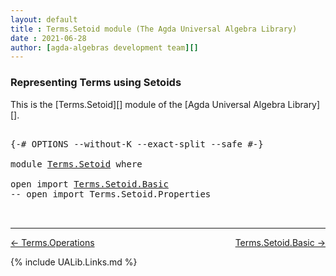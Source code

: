 ```yaml
---
layout: default
title : Terms.Setoid module (The Agda Universal Algebra Library)
date : 2021-06-28
author: [agda-algebras development team][]
---
```


### <a id="representing-terms-using-setoids">Representing Terms using Setoids</a>

This is the [Terms.Setoid][] module of the [Agda Universal Algebra Library][].

<pre class="Agda">

<a id="329" class="Symbol">{-#</a> <a id="333" class="Keyword">OPTIONS</a> <a id="341" class="Pragma">--without-K</a> <a id="353" class="Pragma">--exact-split</a> <a id="367" class="Pragma">--safe</a> <a id="374" class="Symbol">#-}</a>

<a id="379" class="Keyword">module</a> <a id="386" href="Terms.Setoid.html" class="Module">Terms.Setoid</a> <a id="399" class="Keyword">where</a>

<a id="406" class="Keyword">open</a> <a id="411" class="Keyword">import</a> <a id="418" href="Terms.Setoid.Basic.html" class="Module">Terms.Setoid.Basic</a>
<a id="437" class="Comment">-- open import Terms.Setoid.Properties</a>


</pre>

--------------------------------

[← Terms.Operations](Terms.Operations.html)
<span style="float:right;">[Terms.Setoid.Basic →](Terms.Setoid.Basic.html)</span>

{% include UALib.Links.md %}

[agda-algebras development team]: https://github.com/ualib/agda-algebras#the-agda-algebras-development-team

